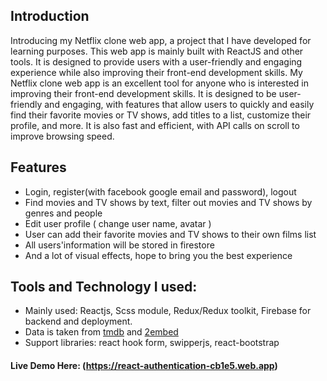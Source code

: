## Introduction

Introducing my Netflix clone web app, a project that I have developed for learning purposes. This web app is mainly built with ReactJS and other tools. It is designed to provide users with a user-friendly and engaging experience while also improving their front-end development skills.
My Netflix clone web app is an excellent tool for anyone who is interested in improving their front-end development skills. It is designed to be user-friendly and engaging, with features that allow users to quickly and easily find their favorite movies or TV shows, add titles to a list, customize their profile, and more. It is also fast and efficient, with API calls on scroll to improve browsing speed.

## Features

- Login, register(with facebook google email and password), logout
- Find movies and TV shows by text, filter out movies and TV shows by genres and people
- Edit user profile ( change user name, avatar )
- User can add their favorite movies and TV shows to their own films list
- All users'information will be stored in firestore
- And a lot of visual effects, hope to bring you the best experience

## Tools and Technology I used:

- Mainly used: Reactjs, Scss module, Redux/Redux toolkit, Firebase for backend and deployment.
- Data is taken from [tmdb](https://www.themoviedb.org/) and [2embed](https://2embed.org/)
- Support libraries: react hook form, swipperjs, react-bootstrap

#### Live Demo Here: (https://react-authentication-cb1e5.web.app)
